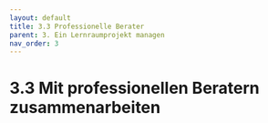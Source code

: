 ```yaml
---
layout: default
title: 3.3 Professionelle Berater
parent: 3. Ein Lernraumprojekt managen
nav_order: 3
---
```


# 3.3 Mit professionellen Beratern zusammenarbeiten
